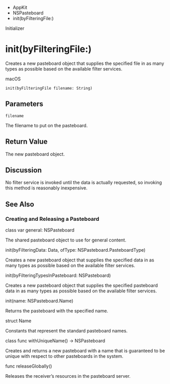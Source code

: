 

- AppKit
- NSPasteboard
-  init(byFilteringFile:) 

Initializer

# init(byFilteringFile:)

Creates a new pasteboard object that supplies the specified file in as many types as possible based on the available filter services.

macOS

``` source
init(byFilteringFile filename: String)
```

## Parameters 

`filename`  

The filename to put on the pasteboard.

## Return Value

The new pasteboard object.

## Discussion

No filter service is invoked until the data is actually requested, so invoking this method is reasonably inexpensive.

## See Also

### Creating and Releasing a Pasteboard

class var general: NSPasteboard

The shared pasteboard object to use for general content.

init(byFilteringData: Data, ofType: NSPasteboard.PasteboardType)

Creates a new pasteboard object that supplies the specified data in as many types as possible based on the available filter services.

init(byFilteringTypesInPasteboard: NSPasteboard)

Creates a new pasteboard object that supplies the specified pasteboard data in as many types as possible based on the available filter services.

init(name: NSPasteboard.Name)

Returns the pasteboard with the specified name.

struct Name

Constants that represent the standard pasteboard names.

class func withUniqueName() -> NSPasteboard

Creates and returns a new pasteboard with a name that is guaranteed to be unique with respect to other pasteboards in the system.

func releaseGlobally()

Releases the receiver’s resources in the pasteboard server.

